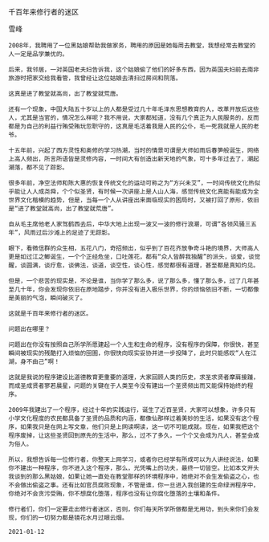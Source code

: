 千百年来修行者的迷区

雪峰


    2008年，我聘用了一位黑姑娘帮助我做家务，聘用的原因是她每周去教堂，我想经常去教堂的人一定是品学兼优的。

    后来，我邻居，一对英国老夫妇告诉我，这个姑娘偷了他们的好多东西，因为英国夫妇前去南非旅游时把家交给我看管，我曾经让这位姑娘去清扫过房间和院落。

    这真是进了教堂就高尚，出了教堂就荒唐。

    还有一个现象，中国大陆五十岁以上的人都是受过几十年毛泽东思想教育的人，改革开放后这些人，尤其是当官的，情况怎么样呢？我不用说，大家都知道，没有几个真正为人民服务的，反而都是为自己的利益行贿受贿玩忽职守的，这真是毛活着我是人民的公仆，毛一死我就是人民的老爷。

    十五年前，兴起了西方灵性和奥修的学习热潮，当时的情景可谓是大师如雨后春笋般诞生，网络上高人频出，所言所语皆是灵修内容，一时间大有创造出新天地的气象，可十多年过去了，潮起潮落，都不见了踪影。

    很多年前，净空法师和陈大惠的恢复传统文化的运动可称之为“方兴未艾”，一时间传统文化热似乎能让人人成尧舜，个个似圣贤，有时候一次讲座上是人山人海，感觉传统文化真能有能成为全世界文化楷模的趋势，但是，当每一个人从讲座出来面临现实的困局时，又被打回了原形，依旧是“进了教堂就高尚，出了教堂就荒唐”。

    自从毛主席他老人家驾鹤西去后，中华大地上出现一波又一波的修行浪潮，可谓“各领风骚三五年”，风雨过后沙滩上的足迹了无踪影。

    眼下，看微信群的众生相，五花八门，奇招频出，似乎到了百花齐放争奇斗艳的境界，大师高人更是如过江之鲫诞生，一个个正经危坐，口吐莲花，都有“众人皆醉我独醒”的派头，谈爱，谈觉醒，谈圆满，谈疗愈，谈佛法，谈道，谈空性，谈心性，感觉都很有道理，甚至都是真知灼见。

    但是，一个悲苦的现实是，不论是谁，当你学了那么多，说了那么多，懂了那么多，过了几年甚至几十年，你会发现你依旧在原地踏步，你并没有进入极乐世界，你的烦恼依旧不断，一切都像是美丽的气泡，瞬间破灭了。

    这就是千百年来修行者的迷区。

    问题出在哪里？

    问题出在你没有按照自己所学所愿建起一个人生和生命的程序，没有程序的保障，你很快，甚至瞬间被现实的残酷打入烦恼的囹圄，你很快向现实妥协并进一步投降了，此时只能感叹“人在江湖，身不由己”啊！

    这就是我说的程序建设比道德教育更重要的道理，大家回顾人类的历史，求圣求贤者摩肩接踵，而成圣成贤者寥若晨星，问题的关键在于人类至今没有建出一个圣贤频出而又能保持始终的程序。

    2009年我建出了一个程序，经过十年的实践运行，诞生了近百圣贤，大家可以想象，许多只有小学文化程度的农民都具备了圣贤的品质和内涵，都像仙那样过着美妙的生活，如果没有这个程序，如果我只是在网上写文章，他们只是上网读啊读，这一切不可能成就。现在，如果我把这个程序废掉，让这些圣贤回到原先的生活中，那么，过不了多久，一个个又会成为凡人，甚至会成为俗人。

    所以，我想告诉每一位修行者，你整天上网学习，或者你已经学有所成可以为人讲经说法，如果你不建出一种程序，你不进入这个程序，那么，光凭嘴上的功夫，最终一切皆空。比如本文开头我谈到的那么黑姑娘，如果让她一直处在教堂那样的环境程序中，她绝对不会生发偷盗之心，也不会做出偷盗之事。还有比如官员腐败现象，不管是谁，你一旦进入我创建的生命绿洲程序中，你绝对不会贪污受贿，你不想腐化堕落，程序也没有让你腐化堕落的土壤和条件。

    修行者们，你们一定要走出修行者迷区，否则，你们每天所学所做都是无用功，到头来你们会发现，你们的一切努力都是镜花水月过眼云烟。

    2021-01-12



